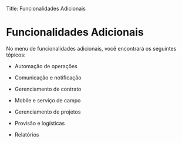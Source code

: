 Title: Funcionalidades Adicionais

# Funcionalidades Adicionais

No menu de funcionalidades adicionais, você encontrará os seguintes tópicos:

* Automação de operações

* Comunicação e notificação

* Gerenciamento de contrato

* Mobile e serviço de campo

* Gerenciamento de projetos

* Provisão e logísticas

* Relatórios
